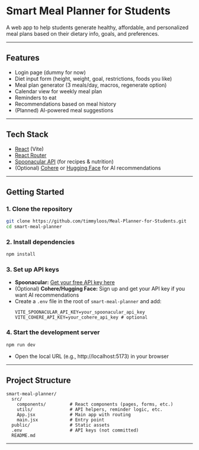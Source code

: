 # Smart Meal Planner for Students

A web app to help students generate healthy, affordable, and personalized meal plans based on their dietary info, goals, and preferences.

---

## Features

- Login page (dummy for now)
- Diet input form (height, weight, goal, restrictions, foods you like)
- Meal plan generator (3 meals/day, macros, regenerate option)
- Calendar view for weekly meal plan
- Reminders to eat
- Recommendations based on meal history
- (Planned) AI-powered meal suggestions

---

## Tech Stack

- [React](https://react.dev/) (Vite)
- [React Router](https://reactrouter.com/)
- [Spoonacular API](https://spoonacular.com/food-api) (for recipes & nutrition)
- (Optional) [Cohere](https://cohere.com/) or [Hugging Face](https://huggingface.co/inference-api) for AI recommendations

---

## Getting Started

### 1. Clone the repository

```sh
git clone https://github.com/timmyloos/Meal-Planner-for-Students.git
cd smart-meal-planner
```

### 2. Install dependencies

```sh
npm install
```

### 3. Set up API keys

- **Spoonacular:** [Get your free API key here](https://spoonacular.com/food-api)
- (Optional) **Cohere/Hugging Face:** Sign up and get your API key if you want AI recommendations
- Create a `.env` file in the root of `smart-meal-planner` and add:
  ```env
  VITE_SPOONACULAR_API_KEY=your_spoonacular_api_key
  VITE_COHERE_API_KEY=your_cohere_api_key # optional
  ```

### 4. Start the development server

```sh
npm run dev
```

- Open the local URL (e.g., http://localhost:5173) in your browser

---

## Project Structure

```
smart-meal-planner/
  src/
    components/         # React components (pages, forms, etc.)
    utils/              # API helpers, reminder logic, etc.
    App.jsx             # Main app with routing
    main.jsx            # Entry point
  public/               # Static assets
  .env                  # API keys (not committed)
  README.md
```

---

